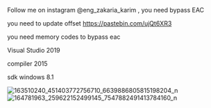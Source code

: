 Follow me on instagram @eng_zakaria_karim , you need bypass EAC

you need to update offset
https://pastebin.com/ujQt6XR3


you need memory codes to bypass eac

Visual Studio 2019

compiler 2015

sdk windows 8.1

![163510240_451403772756710_6639886805815198204_n](https://user-images.githubusercontent.com/69715395/112956359-0d7f0380-9149-11eb-9058-baa8c161843c.png)
![164781963_259622152499145_7547882491413784160_n](https://user-images.githubusercontent.com/69715395/112956368-0f48c700-9149-11eb-9991-b0b70a4fae89.png)


